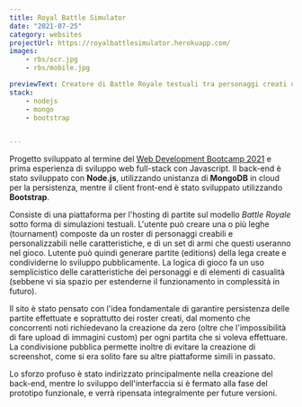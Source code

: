 ```yaml
---
title: Royal Battle Simulator
date: "2021-07-25"
category: websites
projectUrl: https://royalbattlesimulator.herokuapp.com/
images:
    - rbs/scr.jpg
    - rbs/mobile.jpg

previewText: Creatore di Battle Royale testuali tra personaggi creati dall'utente
stack:
    - nodejs
    - mongo
    - bootstrap


---
```


Progetto sviluppato al termine del [Web Development Bootcamp 2021](https://www.udemy.com/certificate/UC-6a6736b0-fa00-4f32-89d0-73858b3d1690/) e prima esperienza di sviluppo web full-stack con Javascript. Il back-end è stato sviluppato con **Node.js**, utilizzando unistanza di **MongoDB** in cloud per la persistenza, mentre il client front-end è stato sviluppato utilizzando **Bootstrap**.

Consiste di una piattaforma per l'hosting di partite sul modello *Battle Royale* sotto forma di simulazioni testuali. L'utente può creare una o più leghe (tournament) composte da un roster di personaggi creabili e personalizzabili nelle caratteristiche, e di un set di armi che questi useranno nel gioco. Lutente può quindi generare partite (editions) della lega create e condividerne lo sviluppo pubblicamente. La logica di gioco fa un uso semplicistico delle caratteristiche dei personaggi e di elementi di casualità (sebbene vi sia spazio per estenderne il funzionamento in complessità in futuro).

Il sito è stato pensato con l'idea fondamentale di garantire persistenza delle partite effettuate e soprattutto dei roster creati, dal momento che concorrenti noti richiedevano la creazione da zero (oltre che l'impossibilità di fare upload di immagini custom) per ogni partita che si voleva effettuare. La condivisione pubblica permette inoltre di evitare la creazione di screenshot, come si era solito fare su altre piattaforme simili in passato.

Lo sforzo profuso è stato indirizzato principalmente nella creazione del back-end, mentre lo sviluppo dell'interfaccia si è fermato alla fase del prototipo funzionale, e verrà ripensata integralmente per future versioni.